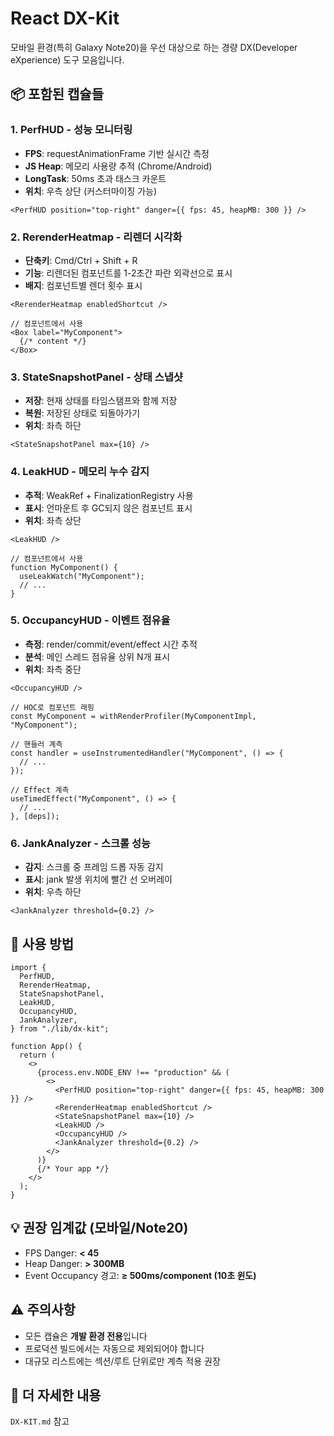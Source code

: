 # React DX-Kit

모바일 환경(특히 Galaxy Note20)을 우선 대상으로 하는 경량 DX(Developer eXperience) 도구 모음입니다.

## 📦 포함된 캡슐들

### 1. PerfHUD - 성능 모니터링
- **FPS**: requestAnimationFrame 기반 실시간 측정
- **JS Heap**: 메모리 사용량 추적 (Chrome/Android)
- **LongTask**: 50ms 초과 태스크 카운트
- **위치**: 우측 상단 (커스터마이징 가능)

```tsx
<PerfHUD position="top-right" danger={{ fps: 45, heapMB: 300 }} />
```

### 2. RerenderHeatmap - 리렌더 시각화
- **단축키**: Cmd/Ctrl + Shift + R
- **기능**: 리렌더된 컴포넌트를 1-2초간 파란 외곽선으로 표시
- **배지**: 컴포넌트별 렌더 횟수 표시

```tsx
<RerenderHeatmap enabledShortcut />

// 컴포넌트에서 사용
<Box label="MyComponent">
  {/* content */}
</Box>
```

### 3. StateSnapshotPanel - 상태 스냅샷
- **저장**: 현재 상태를 타임스탬프와 함께 저장
- **복원**: 저장된 상태로 되돌아가기
- **위치**: 좌측 하단

```tsx
<StateSnapshotPanel max={10} />
```

### 4. LeakHUD - 메모리 누수 감지
- **추적**: WeakRef + FinalizationRegistry 사용
- **표시**: 언마운트 후 GC되지 않은 컴포넌트 표시
- **위치**: 좌측 상단

```tsx
<LeakHUD />

// 컴포넌트에서 사용
function MyComponent() {
  useLeakWatch("MyComponent");
  // ...
}
```

### 5. OccupancyHUD - 이벤트 점유율
- **측정**: render/commit/event/effect 시간 추적
- **분석**: 메인 스레드 점유율 상위 N개 표시
- **위치**: 좌측 중단

```tsx
<OccupancyHUD />

// HOC로 컴포넌트 래핑
const MyComponent = withRenderProfiler(MyComponentImpl, "MyComponent");

// 핸들러 계측
const handler = useInstrumentedHandler("MyComponent", () => {
  // ...
});

// Effect 계측
useTimedEffect("MyComponent", () => {
  // ...
}, [deps]);
```

### 6. JankAnalyzer - 스크롤 성능
- **감지**: 스크롤 중 프레임 드롭 자동 감지
- **표시**: jank 발생 위치에 빨간 선 오버레이
- **위치**: 우측 하단

```tsx
<JankAnalyzer threshold={0.2} />
```

## 🚀 사용 방법

```tsx
import {
  PerfHUD,
  RerenderHeatmap,
  StateSnapshotPanel,
  LeakHUD,
  OccupancyHUD,
  JankAnalyzer,
} from "./lib/dx-kit";

function App() {
  return (
    <>
      {process.env.NODE_ENV !== "production" && (
        <>
          <PerfHUD position="top-right" danger={{ fps: 45, heapMB: 300 }} />
          <RerenderHeatmap enabledShortcut />
          <StateSnapshotPanel max={10} />
          <LeakHUD />
          <OccupancyHUD />
          <JankAnalyzer threshold={0.2} />
        </>
      )}
      {/* Your app */}
    </>
  );
}
```

## 💡 권장 임계값 (모바일/Note20)
- FPS Danger: **< 45**
- Heap Danger: **> 300MB**
- Event Occupancy 경고: **≥ 500ms/component (10초 윈도)**

## ⚠️ 주의사항
- 모든 캡슐은 **개발 환경 전용**입니다
- 프로덕션 빌드에서는 자동으로 제외되어야 합니다
- 대규모 리스트에는 섹션/루트 단위로만 계측 적용 권장

## 📖 더 자세한 내용
`DX-KIT.md` 참고

